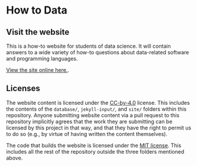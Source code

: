 
# How to Data

## Visit the website

This is a how-to website for students of data science.  It will contain
answers to a wide variety of how-to questions about data-related
software and programming languages.

[View the site online here.](https://nathancarter.github.io/how2data/site/).

## Licenses

The website content is licensed under the
[CC-by-4.0](https://choosealicense.com/licenses/cc-by-4.0/) license.
This includes the contents of the `database/`, `jekyll-input/`, and `site/`
folders within this repository.  Anyone submitting website content via a pull
request to this repository implicitly agrees that the work they are submitting
can be licensed by this project in that way, and that they have the right to
permit us to do so (e.g., by virtue of having written the content themselves).

The code that builds the website is licensed under the
[MIT license](https://choosealicense.com/licenses/mit/).
This includes all the rest of the repository outside the three folders
mentioned above.

